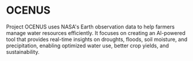 # OCENUS
Project OCENUS uses NASA's Earth observation data to help farmers manage water resources efficiently. It focuses on creating an AI-powered tool that provides real-time insights on droughts, floods, soil moisture, and precipitation, enabling optimized water use, better crop yields, and sustainability.
